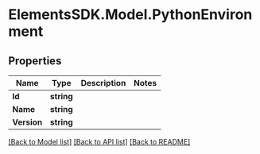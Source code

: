 # ElementsSDK.Model.PythonEnvironment

## Properties

Name | Type | Description | Notes
------------ | ------------- | ------------- | -------------
**Id** | **string** |  | 
**Name** | **string** |  | 
**Version** | **string** |  | 

[[Back to Model list]](../README.md#documentation-for-models) [[Back to API list]](../README.md#documentation-for-api-endpoints) [[Back to README]](../README.md)

